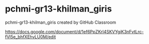 # pchmi-gr13-khilman_giris
pchmi-gr13-khilman_giris created by GitHub Classroom

https://docs.google.com/document/d/1ef6PpZKrI4SKVYgiK3nFvtLrc-fVl5e_bhfXEhvLU0M/edit
